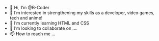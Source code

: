 - 👋 Hi, I’m @B-Coder
- 👀 I’m interested in strengthening my skills as a developer, video games, tech and anime!
- 🌱 I’m currently learning HTML and CSS
- 💞️ I’m looking to collaborate on ....
- 📫 How to reach me ...

<!---
B-Coder/B-Coder is a ✨ special ✨ repository because its `README.md` (this file) appears on your GitHub profile.
You can click the Preview link to take a look at your changes.
--->
